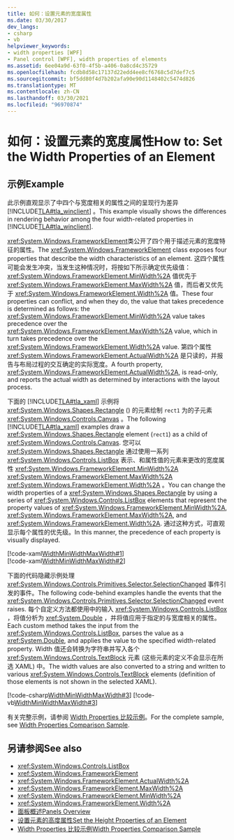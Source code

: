 ```yaml
---
title: 如何：设置元素的宽度属性
ms.date: 03/30/2017
dev_langs:
- csharp
- vb
helpviewer_keywords:
- width properties [WPF]
- Panel control [WPF], width properties of elements
ms.assetid: 6ee04a9d-63f0-4f5b-a406-0a8cd4c35729
ms.openlocfilehash: fcdb8d58c17137d22edd4ee8cf6768c5d7def7c5
ms.sourcegitcommit: bf5dd80f4d7b202afa90e90d1148402c5474d826
ms.translationtype: MT
ms.contentlocale: zh-CN
ms.lasthandoff: 03/30/2021
ms.locfileid: "96970874"
---
```

# <a name="how-to-set-the-width-properties-of-an-element"></a><span data-ttu-id="8d8a2-102">如何：设置元素的宽度属性</span><span class="sxs-lookup"><span data-stu-id="8d8a2-102">How to: Set the Width Properties of an Element</span></span>
## <a name="example"></a><span data-ttu-id="8d8a2-103">示例</span><span class="sxs-lookup"><span data-stu-id="8d8a2-103">Example</span></span>  
 <span data-ttu-id="8d8a2-104">此示例直观显示了中四个与宽度相关的属性之间的呈现行为差异 [!INCLUDE[TLA#tla_winclient](../../../includes/tlasharptla-winclient-md.md)] 。</span><span class="sxs-lookup"><span data-stu-id="8d8a2-104">This example visually shows the differences in rendering behavior among the four width-related properties in [!INCLUDE[TLA#tla_winclient](../../../includes/tlasharptla-winclient-md.md)].</span></span>  
  
 <span data-ttu-id="8d8a2-105"><xref:System.Windows.FrameworkElement>类公开了四个用于描述元素的宽度特征的属性。</span><span class="sxs-lookup"><span data-stu-id="8d8a2-105">The <xref:System.Windows.FrameworkElement> class exposes four properties that describe the width characteristics of an element.</span></span> <span data-ttu-id="8d8a2-106">这四个属性可能会发生冲突，当发生这种情况时，将按如下所示确定优先级值： <xref:System.Windows.FrameworkElement.MinWidth%2A> 值优先于 <xref:System.Windows.FrameworkElement.MaxWidth%2A> 值，而后者又优先于 <xref:System.Windows.FrameworkElement.Width%2A> 值。</span><span class="sxs-lookup"><span data-stu-id="8d8a2-106">These four properties can conflict, and when they do, the value that takes precedence is determined as follows: the <xref:System.Windows.FrameworkElement.MinWidth%2A> value takes precedence over the <xref:System.Windows.FrameworkElement.MaxWidth%2A> value, which in turn takes precedence over the <xref:System.Windows.FrameworkElement.Width%2A> value.</span></span> <span data-ttu-id="8d8a2-107">第四个属性 <xref:System.Windows.FrameworkElement.ActualWidth%2A> 是只读的，并报告与布局过程的交互确定的实际宽度。</span><span class="sxs-lookup"><span data-stu-id="8d8a2-107">A fourth property, <xref:System.Windows.FrameworkElement.ActualWidth%2A>, is read-only, and reports the actual width as determined by interactions with the layout process.</span></span>  
  
 <span data-ttu-id="8d8a2-108">下面的 [!INCLUDE[TLA#tla_xaml](../../../includes/tlasharptla-xaml-md.md)] 示例将 <xref:System.Windows.Shapes.Rectangle> () 的元素绘制 `rect1` 为的子元素 <xref:System.Windows.Controls.Canvas> 。</span><span class="sxs-lookup"><span data-stu-id="8d8a2-108">The following [!INCLUDE[TLA#tla_xaml](../../../includes/tlasharptla-xaml-md.md)] examples draw a <xref:System.Windows.Shapes.Rectangle> element (`rect1`) as a child of <xref:System.Windows.Controls.Canvas>.</span></span> <span data-ttu-id="8d8a2-109">您可以 <xref:System.Windows.Shapes.Rectangle> 通过使用一系列 <xref:System.Windows.Controls.ListBox> 表示、和属性值的元素来更改的宽度属性 <xref:System.Windows.FrameworkElement.MinWidth%2A> <xref:System.Windows.FrameworkElement.MaxWidth%2A> <xref:System.Windows.FrameworkElement.Width%2A> 。</span><span class="sxs-lookup"><span data-stu-id="8d8a2-109">You can change the width properties of a <xref:System.Windows.Shapes.Rectangle> by using a series of <xref:System.Windows.Controls.ListBox> elements that represent the property values of <xref:System.Windows.FrameworkElement.MinWidth%2A>, <xref:System.Windows.FrameworkElement.MaxWidth%2A>, and <xref:System.Windows.FrameworkElement.Width%2A>.</span></span> <span data-ttu-id="8d8a2-110">通过这种方式，可直观显示每个属性的优先级。</span><span class="sxs-lookup"><span data-stu-id="8d8a2-110">In this manner, the precedence of each property is visually displayed.</span></span>  
  
 [!code-xaml[WidthMinWidthMaxWidth#1](~/samples/snippets/csharp/VS_Snippets_Wpf/WidthMinWidthMaxWidth/CSharp/Window1.xaml#1)]  
[!code-xaml[WidthMinWidthMaxWidth#2](~/samples/snippets/csharp/VS_Snippets_Wpf/WidthMinWidthMaxWidth/CSharp/Window1.xaml#2)]  
  
 <span data-ttu-id="8d8a2-111">下面的代码隐藏示例处理 <xref:System.Windows.Controls.Primitives.Selector.SelectionChanged> 事件引发的事件。</span><span class="sxs-lookup"><span data-stu-id="8d8a2-111">The following code-behind examples handle the events that the <xref:System.Windows.Controls.Primitives.Selector.SelectionChanged> event raises.</span></span> <span data-ttu-id="8d8a2-112">每个自定义方法都使用中的输入 <xref:System.Windows.Controls.ListBox> ，将值分析为 <xref:System.Double> ，并将值应用于指定的与宽度相关的属性。</span><span class="sxs-lookup"><span data-stu-id="8d8a2-112">Each custom method takes the input from the <xref:System.Windows.Controls.ListBox>, parses the value as a <xref:System.Double>, and applies the value to the specified width-related property.</span></span> <span data-ttu-id="8d8a2-113">Width 值还会转换为字符串并写入各个 <xref:System.Windows.Controls.TextBlock> 元素 (这些元素的定义不会显示在所选 XAML) 中。</span><span class="sxs-lookup"><span data-stu-id="8d8a2-113">The width values are also converted to a string and written to various <xref:System.Windows.Controls.TextBlock> elements (definition of those elements is not shown in the selected XAML).</span></span>  
  
 [!code-csharp[WidthMinWidthMaxWidth#3](~/samples/snippets/csharp/VS_Snippets_Wpf/WidthMinWidthMaxWidth/CSharp/Window1.xaml.cs#3)]
 [!code-vb[WidthMinWidthMaxWidth#3](~/samples/snippets/visualbasic/VS_Snippets_Wpf/WidthMinWidthMaxWidth/VisualBasic/Window1.xaml.vb#3)]  
  
 <span data-ttu-id="8d8a2-114">有关完整示例，请参阅 [Width Properties 比较示例](https://github.com/Microsoft/WPF-Samples/tree/master/Elements/WidthProperties)。</span><span class="sxs-lookup"><span data-stu-id="8d8a2-114">For the complete sample, see [Width Properties Comparison Sample](https://github.com/Microsoft/WPF-Samples/tree/master/Elements/WidthProperties).</span></span>  
  
## <a name="see-also"></a><span data-ttu-id="8d8a2-115">另请参阅</span><span class="sxs-lookup"><span data-stu-id="8d8a2-115">See also</span></span>

- <xref:System.Windows.Controls.ListBox>
- <xref:System.Windows.FrameworkElement>
- <xref:System.Windows.FrameworkElement.ActualWidth%2A>
- <xref:System.Windows.FrameworkElement.MaxWidth%2A>
- <xref:System.Windows.FrameworkElement.MinWidth%2A>
- <xref:System.Windows.FrameworkElement.Width%2A>
- [<span data-ttu-id="8d8a2-116">面板概述</span><span class="sxs-lookup"><span data-stu-id="8d8a2-116">Panels Overview</span></span>](panels-overview.md)
- [<span data-ttu-id="8d8a2-117">设置元素的高度属性</span><span class="sxs-lookup"><span data-stu-id="8d8a2-117">Set the Height Properties of an Element</span></span>](how-to-set-the-height-properties-of-an-element.md)
- [<span data-ttu-id="8d8a2-118">Width Properties 比较示例</span><span class="sxs-lookup"><span data-stu-id="8d8a2-118">Width Properties Comparison Sample</span></span>](https://github.com/Microsoft/WPF-Samples/tree/master/Elements/WidthProperties)
